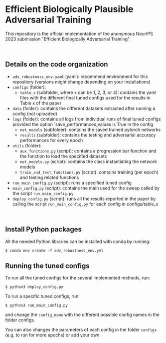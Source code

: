 # **Efficient Biologically Plausible Adversarial Training**
This repository is the official implementation of the
anonymous NeurIPS 2023 submission 
"Efficient Biologically Adversarial Training".

<br/>

## **Details on the code organization**
* `adv_robustness_env.yaml` (yaml): recommend environment for this repository (versions might change depending on your installations)
* `configs` (folder):
    * `table_x` (subfolder, where x can be 1, 2, 3, or 4): contains the yaml files with the different final tuned configs used for the results in Table x of the paper
* `data` (folder): contains the different datasets extracted after running a config (not uploaded)
* `logs` (folder): contains all logs from individual runs of final tuned configs provided the option `save_performances_values is True in the config
    * `net_models` (subfolder): contains the saved trained pytorch networks
    * `results` (subfolder): contains the testing and adversarial accuracy performances for every epoch
* `utils` (folder):
    * `aux_functions.py` (script): contains a progression bar function and the function to load the specified datasets
    * `net_models.py` (script): contains the class instantiating the network models
    * `train_and_test_functions.py` (script): contains training (per epoch) and testing related functions
* `run_main_config.py` (script): runs a specified tuned config
* `main_config.py` (script): contains the main used for the sweep called by the script `run_main_config.py`
* `deploy_config.py` (script): runs all the results reported in the paper by calling the script `run_main_config.py` for each config in configs/table_x

<br/>

## **Install Python packages**
All the needed Python libraries can be installed with conda by running:
```
$ conda env create -f adv_robustness_env.yml
```

## **Running the tuned configs**
To run all the tuned configs for the several implemented methods, run:
```
$ python3 deploy_config.py
```

To run a specific tuned configs, run:
```
$ python3 run_main_config.py
```
and change the `config_name` with the different possible config names in the folder configs.

You can also changes the parameters of each config in the folder `configs` (e.g. to run for more epochs) or add your own.

<br/>

